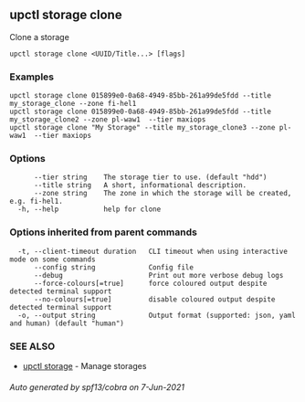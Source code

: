 ## upctl storage clone

Clone a storage

```
upctl storage clone <UUID/Title...> [flags]
```

### Examples

```
upctl storage clone 015899e0-0a68-4949-85bb-261a99de5fdd --title my_storage_clone --zone fi-hel1
upctl storage clone 015899e0-0a68-4949-85bb-261a99de5fdd --title my_storage_clone2 --zone pl-waw1  --tier maxiops
upctl storage clone "My Storage" --title my_storage_clone3 --zone pl-waw1  --tier maxiops
```

### Options

```
      --tier string    The storage tier to use. (default "hdd")
      --title string   A short, informational description.
      --zone string    The zone in which the storage will be created, e.g. fi-hel1.
  -h, --help           help for clone
```

### Options inherited from parent commands

```
  -t, --client-timeout duration   CLI timeout when using interactive mode on some commands
      --config string             Config file
      --debug                     Print out more verbose debug logs
      --force-colours[=true]      force coloured output despite detected terminal support
      --no-colours[=true]         disable coloured output despite detected terminal support
  -o, --output string             Output format (supported: json, yaml and human) (default "human")
```

### SEE ALSO

* [upctl storage](upctl_storage.md)	 - Manage storages

###### Auto generated by spf13/cobra on 7-Jun-2021
